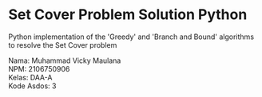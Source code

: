 # Set Cover Problem Solution Python

Python implementation of the 'Greedy' and 'Branch and Bound' algorithms to resolve the Set Cover problem

Nama: Muhammad Vicky Maulana<br>
NPM: 2106750906<br>
Kelas: DAA-A<br>
Kode Asdos: 3
